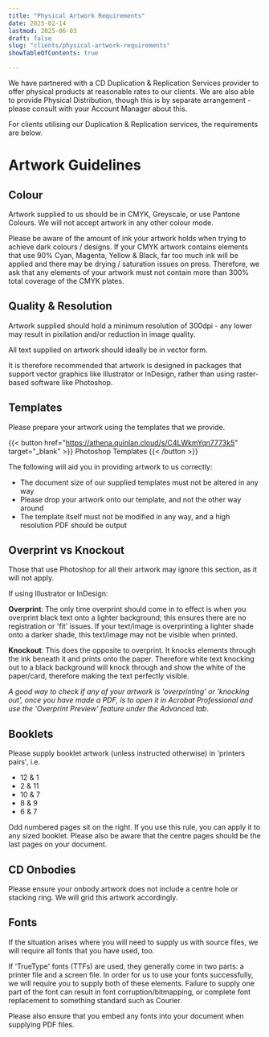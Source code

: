 ```yaml
---
title: "Physical Artwork Requirements"
date: 2025-02-14
lastmod: 2025-06-03
draft: false
slug: "clients/physical-artwork-requirements"
showTableOfContents: true

---
```


We have partnered with a CD Duplication & Replication Services provider to offer physical products at reasonable rates to our clients. We are also able to provide Physical Distribution, though this is by separate arrangement - please consult with your Account Manager about this.

For clients utilising our Duplication & Replication services, the requirements are below.

# Artwork Guidelines

## Colour

Artwork supplied to us should be in CMYK, Greyscale, or use Pantone Colours. We will not accept artwork in any other colour mode.

Please be aware of the amount of ink your artwork holds when trying to achieve dark colours / designs. If your CMYK artwork contains elements that use 90% Cyan, Magenta, Yellow & Black, far too much ink will be applied and there may be drying / saturation issues on press. Therefore, we ask that any elements of your artwork must not contain more than 300% total coverage of the CMYK plates.

## Quality & Resolution

Artwork supplied should hold a minimum resolution of 300dpi - any lower may result in pixilation and/or reduction in image quality.

All text supplied on artwork should ideally be in vector form.

It is therefore recommended that artwork is designed in packages that support vector graphics like Illustrator or InDesign, rather than using raster-based software like Photoshop.

## Templates

Please prepare your artwork using the templates that we provide.

{{< button href="https://athena.quinlan.cloud/s/C4LWkmYqn7773k5" target="_blank" >}}
Photoshop Templates
{{< /button >}}

The following will aid you in providing artwork to us correctly:

* The document size of our supplied templates must not be altered in any way
* Please drop your artwork onto our template, and not the other way around
* The template itself must not be modified in any way, and a high resolution PDF should be output

## Overprint vs Knockout

Those that use Photoshop for all their artwork may ignore this section, as it will not apply.

If using Illustrator or InDesign:

**Overprint**: The only time overprint should come in to effect is when you overprint black text onto a lighter background; this ensures there are no registration or 'fit' issues. If your text/image is overprinting a lighter shade onto a darker shade, this text/image may not be visible when printed.

**Knockout**: This does the opposite to overprint. It knocks elements through the ink beneath it and prints onto the paper. Therefore white text knocking out to a black background will knock through and show the white of the paper/card, therefore making the text perfectly visible.

*A good way to check if any of your artwork is 'overprinting' or 'knocking out', once
you have made a PDF, is to open it in Acrobat Professional and use the 'Overprint
Preview' feature under the Advanced tab*.

## Booklets

Please supply booklet artwork (unless instructed otherwise) in 'printers pairs', i.e.

* 12 & 1
* 2 & 11
* 10 & 7
* 8 & 9
* 6 & 7

Odd numbered pages sit on the right. If you use this rule, you can apply it to any sized booklet. Please also be aware that the centre pages should be the last pages on your document.

## CD Onbodies

Please ensure your onbody artwork does not include a centre hole or stacking ring. We
will grid this artwork accordingly.

## Fonts

If the situation arises where you will need to supply us with source files, we will require all fonts that you have used, too.

If 'TrueType' fonts (TTFs) are used, they generally come in two parts: a printer file and a screen file. In order for us to use your fonts successfully, we will require you to supply both of these elements. Failure to supply one part of the font can result in font corruption/bitmapping, or complete font replacement to something standard such as Courier.

Please also ensure that you embed any fonts into your document when supplying PDF files.
